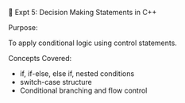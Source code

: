 🔹 Expt 5: Decision Making Statements in C++

Purpose:

To apply conditional logic using control statements.

Concepts Covered:

* if, if-else, else if, nested conditions
* switch-case structure
* Conditional branching and flow control
